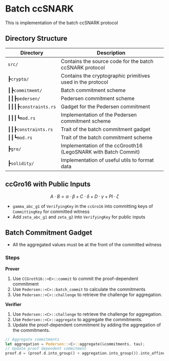 # Batch ccSNARK

This is implementation of the batch ccSNARK protocol

## Directory Structure

| Directory            | Description                                                    |
| -------------------- | -------------------------------------------------------------- |
| `src/`               | Contains the source code for the batch ccSNARK protocol        |
| ┣`crypto/`           | Contains the cryptographic primitives used in the protocol     |
| ┃┣`commitmemt/`      | Batch commitment scheme                                        |
| ┃┃┣`pedersen/`       | Pedersen commitment scheme                                     |
| ┃┃┃┣`constraints.rs` | Gadget for the Pedersen commitment                             |
| ┃┃┃┗`mod.rs`         | Implementation of the Pedersen commitment scheme               |
| ┃┃┣`constraints.rs`  | Trait of the batch commitment gadget                           |
| ┃┃┗`mod.rs`          | Trait of the batch commitment scheme                           |
| ┣`gro/`              | Implementation of the ccGrooth16 (LegoSNARK with Batch Commit) |
| ┣`solidity/`         | Implementation of useful utils to format data                  |


## ccGro16 with Public Inputs

$$
A \cdot B = \alpha \cdot \beta + C \cdot \delta + D \cdot \gamma + PI \cdot \zeta
$$

- `gamma_abc_g1` of `VerifyingKey` in the `ccGro16` into committing keys of `CommittingKey` for committed witness
- Add `zeta_abc_g1` and `zeta_g2` into `VerifyingKey` for public inputs

## Batch Commitment Gadget

- All the aggregated values must be at the front of the committed witness

### Steps

**Prover**

1. Use `CCGroth16::<E>::commit` to commit the proof-dependent commitment
2. Use `Pedersen::<C>::batch_commit` to calculate the commitments
3. Use `Pedersen::<C>::challenge` to retrieve the challenge for aggregation.

**Verifier**

1. Use `Pedersen::<C>::challenge` to retrieve the challenge for aggregation.
2. Use `Pedersen::<C>::aggregate` to aggregate the commitments.
3. Update the proof-dependent commitment by adding the aggregation of the commitments.

```rust
// Aggregate commitments
let aggregation = Pedersen::<C>::aggregate(&commitments, tau);
// Update proof dependent commitment
proof.d = (proof.d.into_group() + aggregation.into_group()).into_affine();
```
